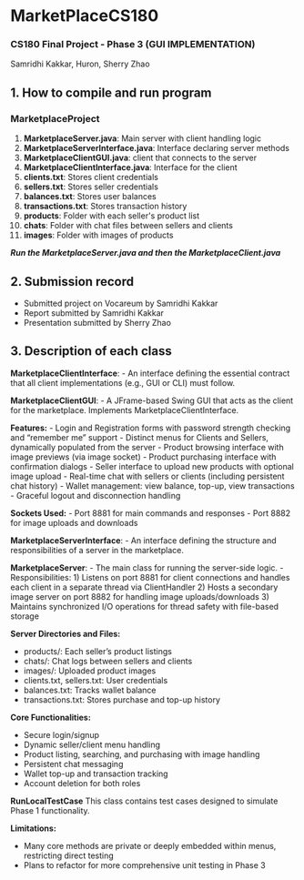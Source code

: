 # MarketPlaceCS180
### CS180 Final Project - Phase 3 (GUI IMPLEMENTATION)
Samridhi Kakkar, Huron, Sherry Zhao
## 1. How to compile and run program  
### MarketplaceProject
1) **MarketplaceServer.java**: Main server with client handling logic
2) **MarketplaceServerInterface.java**: Interface declaring server methods
3) **MarketplaceClientGUI.java**: client that connects to the server
4) **MarketplaceClientInterface.java**: Interface for the client
5) **clients.txt**: Stores client credentials
6) **sellers.txt**: Stores seller credentials
7) **balances.txt**: Stores user balances
8) **transactions.txt**: Stores transaction history
9) **products**: Folder with each seller's product list
10) **chats**: Folder with chat files between sellers and clients
11) **images**: Folder with images of products

_**Run the MarketplaceServer.java and then the MarketplaceClient.java**_
    
## 2. Submission record  
- Submitted project on Vocareum by Samridhi Kakkar
- Report submitted by Samridhi Kakkar 
- Presentation submitted by Sherry Zhao
 
## 3. Description of each class
**MarketplaceClientInterface**:
    - An interface defining the essential contract that all client implementations (e.g., GUI or CLI) must follow.

**MarketplaceClientGUI**:
    - A JFrame-based Swing GUI that acts as the client for the marketplace. Implements MarketplaceClientInterface.

**Features:**
    - Login and Registration forms with password strength checking and “remember me” support
    - Distinct menus for Clients and Sellers, dynamically populated from the server
    - Product browsing interface with image previews (via image socket)
    - Product purchasing interface with confirmation dialogs
    - Seller interface to upload new products with optional image upload
    - Real-time chat with sellers or clients (including persistent chat history)
    - Wallet management: view balance, top-up, view transactions
    - Graceful logout and disconnection handling

**Sockets Used:**
    - Port 8881 for main commands and responses
    - Port 8882 for image uploads and downloads

**MarketplaceServerInterface**:
    - An interface defining the structure and responsibilities of a server in the marketplace.

**MarketplaceServer**:
    - The main class for running the server-side logic.
        - Responsibilities:
            1) Listens on port 8881 for client connections and handles each client in a separate thread via ClientHandler
            2) Hosts a secondary image server on port 8882 for handling image uploads/downloads
            3) Maintains synchronized I/O operations for thread safety with file-based storage

**Server Directories and Files:**
- products/: Each seller’s product listings
- chats/: Chat logs between sellers and clients
- images/: Uploaded product images
- clients.txt, sellers.txt: User credentials
- balances.txt: Tracks wallet balance
- transactions.txt: Stores purchase and top-up history

**Core Functionalities:**
- Secure login/signup
- Dynamic seller/client menu handling
- Product listing, searching, and purchasing with image handling
- Persistent chat messaging
- Wallet top-up and transaction tracking
- Account deletion for both roles

**RunLocalTestCase**
This class contains test cases designed to simulate Phase 1 functionality.

**Limitations:**
- Many core methods are private or deeply embedded within menus, restricting direct testing
- Plans to refactor for more comprehensive unit testing in Phase 3
